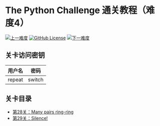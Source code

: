 # The Python Challenge 通关教程（难度4）

[![上一难度](https://img.shields.io/badge/-上一难度-blue?style=flat-square)](../Part3)
[![GitHub License](https://img.shields.io/github/license/Dragon1573/PyChallenge-Tips?color=important&label=Licence&style=flat-square)](https://github.com/Dragon1573/PyChallenge-Tips/blob/master/LICENSE)
[![下一难度](https://img.shields.io/badge/-下一难度-blue?style=flat-square)](../Part5)

## 关卡访问密钥

| 用户名  |  密码   |
|:------:|:-------:|
| repeat | switch  |

## 关卡目录

- [第28关：Many pairs ring-ring](https://nbviewer.jupyter.org/github/Dragon1573/PyChallenge-Tips/blob/master/src/Part4/Quiz28.ipynb)
- [第29关：Silence!](https://nbviewer.jupyter.org/github/Dragon1573/PyChallenge-Tips/blob/master/src/Part4/Quiz29.ipynb)
